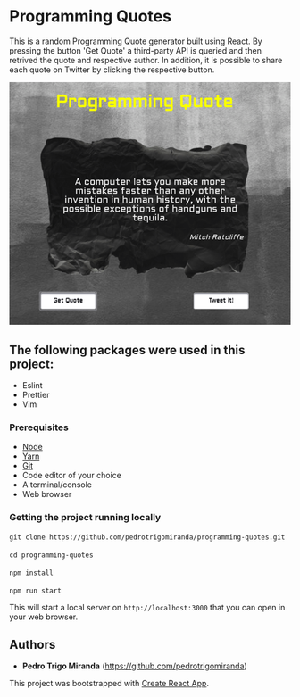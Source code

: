 # Programming Quotes

This is a random Programming Quote generator built using React. By pressing the button 'Get Quote' a third-party API is queried and then retrived the quote and respective author. In addition, it is possible to share each quote on Twitter by clicking the respective button.

![Screenshot](/src/screenshot.png)

## The following packages were used in this project:

- Eslint
- Prettier
- Vim

### Prerequisites

- [Node](https://nodejs.org)
- [Yarn](https://yarnpkg.com)
- [Git](https://git-scm.com)
- Code editor of your choice
- A terminal/console
- Web browser

### Getting the project running locally

```
git clone https://github.com/pedrotrigomiranda/programming-quotes.git

cd programming-quotes

npm install

npm run start

```

This will start a local server on `http://localhost:3000` that you can open in your web
browser.

## Authors

* **Pedro Trigo Miranda** (https://github.com/pedrotrigomiranda)

This project was bootstrapped with [Create React App](https://github.com/facebook/create-react-app).